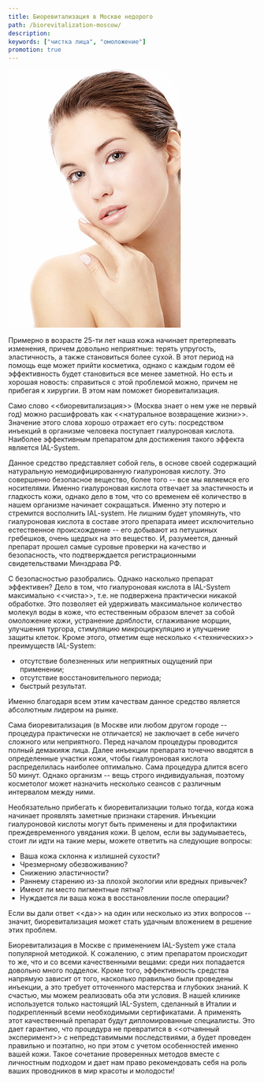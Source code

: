 ```yaml
---
title: Биоревитализация в Москве недорого
path: /biorevitalization-moscow/
description:
keywords: ["чистка лица", "омоложение"]
promotion: true
---
```


![](./biorevitalization-moscow.jpg)

Примерно в возрасте 25-ти лет наша кожа начинает претерпевать изменения,
причем довольно неприятные: терять упругость, эластичность, а также
становиться более сухой. В этот период на помощь еще может прийти
косметика, однако с каждым годом её эффективность будет становиться все
менее заметной. Но есть и хорошая новость: справиться с этой проблемой
можно, причем не прибегая к хирургии. В этом нам поможет
биоревитализация.

Само слово <<биоревитализация>> (Москва знает о нем уже не первый год)
можно расшифровать как <<натуральное возвращение жизни>>. Значение этого
слова хорошо отражает его суть: посредством инъекций в организме
человека поступает гиалуроновая кислота. Наиболее эффективным препаратом
для достижения такого эффекта является IAL-System.

Данное средство представляет собой гель, в основе своей содержащий
натуральную немодифицированную гиалуроновая кислоту. Это совершенно
безопасное вещество, более того -- все мы являемся его носителями.
Именно гиалуроновая кислота отвечает за эластичность и гладкость кожи,
однако дело в том, что со временем её количество в нашем организме
начинает сокращаться. Именно эту потерю и стремится восполнить
IAL-system. Не лишним будет упомянуть, что гиалуроновая кислота в
составе этого препарата имеет исключительно естественное происхождение
-- его добывают из петушиных гребешков, очень щедрых на это вещество. И,
разумеется, данный препарат прошел самые суровые проверки на качество и
безопасность, что подтверждается регистрационными свидетельствами
Минздрава РФ.

С безопасностью разобрались. Однако насколько препарат эффективен? Дело
в том, что гиалуроновая кислота в IAL-System максимально <<чиста>>, т.е.
не подвержена практически никакой обработке. Это позволяет ей удерживать
максимальное количество молекул воды в коже, что естественным образом
влечет за собой омоложение кожи, устранение дряблости, сглаживание
морщин, улучшения тургора, стимуляцию микроциркуляцию и улучшение защиты
клеток. Кроме этого, отметим еще несколько <<технических>> преимуществ
IAL-System:
* отсутствие болезненных или неприятных ощущений при применении;
* отсутствие восстановительного периода;
* быстрый результат.

Именно благодаря всем этим качествам данное средство является абсолютным
лидером на рынке.

Сама биоревитализация (в Москве или любом другом городе -- процедура
практически не отличается) не заключает в себе ничего сложного или
неприятного. Перед началом процедуры проводится полный демакияж лица.
Далее инъекции препарата точечно вводятся в определенные участки кожи,
чтобы гиалуроновая кислота распределилась наиболее оптимально. Сама
процедура длится всего 50 минут. Однако организм -- вещь строго
индивидуальная, поэтому косметолог может назначить несколько сеансов с
различным интервалом между ними.

Необязательно прибегать к биоревитализации только тогда, когда кожа
начинает проявлять заметные признаки старения. Инъекции гиалуроновой
кислоты могут быть применены и для профилактики преждевременного
увядания кожи. В целом, если вы задумываетесь, стоит ли идти на такие
меры, можете ответить на следующие вопросы:
* Ваша кожа склонна к излишней сухости?
* Чрезмерному обезвоживанию?
* Снижению эластичности?
* Раннему старению из-за плохой экологии или вредных привычек?
* Имеют ли место пигментные пятна?
* Нуждается ли ваша кожа в восстановлении после операции?

Если вы дали ответ <<да>> на один или несколько из этих вопросов --
значит, биоревитализация может стать удачным вложением в решение этих
проблем.

Биоревитализация в Москве с применением IAL-System уже стала популярной
методикой. К сожалению, с этим препаратом происходит то же, что и со
всеми качественными вещами: среди них попадается довольно много
подделок. Кроме того, эффективность средства напрямую зависит от того,
насколько правильно были проведены инъекции, а это требует отточенного
мастерства и глубоких знаний. К счастью, мы можем реализовать оба эти
условия. В нашей клинике используется только настоящий IAL-System,
сделанный в Италии и подкрепленный всеми необходимыми сертификатами. А
применять этот качественный препарат будут дипломированные специалисты.
Это дает гарантию, что процедура не превратится в <<отчаянный
эксперимент>> с непредставимыми последствиями, а будет проведен
правильно и поэтапно, но при этом с учетом особенностей именно вашей
кожи. Такое сочетание проверенных методов вместе с личностным подходом и
дает нам право рекомендовать себя на роль ваших проводников в мир
красоты и молодости!
